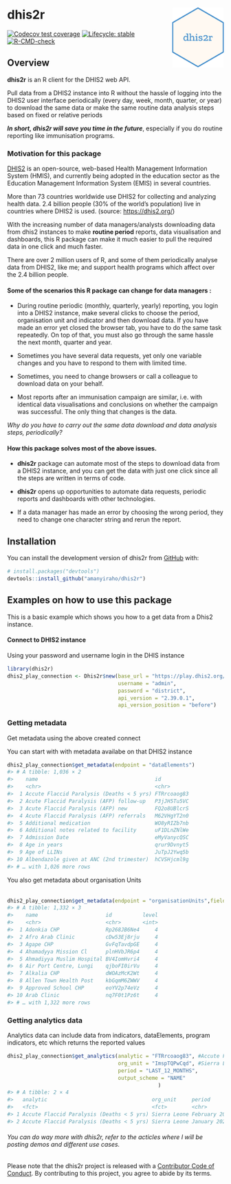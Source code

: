 
<!-- README.md is generated from README.Rmd. Please edit that file -->

# dhis2r <img src="man/figures/logo.png" align="right" height="139" />

<!-- badges: start -->

[![Codecov test
coverage](https://codecov.io/gh/amanyiraho/dhis2r/branch/master/graph/badge.svg)](https://app.codecov.io/gh/amanyiraho/dhis2r?branch=master)
[![Lifecycle:
stable](https://img.shields.io/badge/lifecycle-stable-brightgreen.svg)](https://lifecycle.r-lib.org/articles/stages.html#stable)
[![R-CMD-check](https://github.com/amanyiraho/dhis2r/actions/workflows/R-CMD-check.yaml/badge.svg)](https://github.com/amanyiraho/dhis2r/actions/workflows/R-CMD-check.yaml)
<!-- badges: end -->

## Overview

**dhis2r** is an R client for the DHIS2 web API.

Pull data from a DHIS2 instance into R without the hassle of logging
into the DHIS2 user interface periodically (every day, week, month,
quarter, or year) to download the same data or make the same routine
data analysis steps based on fixed or relative periods

***In short, dhis2r will save you time in the future***, especially if
you do routine reporting like immunisation programs.

### Motivation for this package

[DHIS2](https://dhis2.org/) is an open-source, web-based Health
Management Information System (HMIS), and currently being adopted in the
education sector as the Education Management Information System (EMIS)
in several countries.

More than 73 countries worldwide use DHIS2 for collecting and analyzing
health data. 2.4 billion people (30% of the world’s population) live in
countries where DHIS2 is used. (source: <https://dhis2.org/>)

With the increasing number of data managers/analysts downloading data
from dhis2 instances to make **routine period** reports, data
visualisation and dashboards, this R package can make it much easier to
pull the required data in one click and much faster.

There are over 2 million users of R, and some of them periodically
analyse data from DHIS2, like me; and support health programs which
affect over the 2.4 billion people.

#### Some of the scenarios this R package can change for data managers :

- During routine periodic (monthly, quarterly, yearly) reporting, you
  login into a DHIS2 instance, make several clicks to choose the period,
  organisation unit and indicator and then download data. If you have
  made an error yet closed the browser tab, you have to do the same task
  repeatedly. On top of that, you must also go through the same hassle
  the next month, quarter and year.

- Sometimes you have several data requests, yet only one variable
  changes and you have to respond to them with limited time.

- Sometimes, you need to change browsers or call a colleague to download
  data on your behalf.

- Most reports after an immunisation campaign are similar, i.e. with
  identical data visualisations and conclusions on whether the campaign
  was successful. The only thing that changes is the data.

*Why do you have to carry out the same data download and data analysis
steps, periodically?*

#### How this package solves most of the above issues.

- **dhis2r** package can automate most of the steps to download data
  from a DHIS2 instance, and you can get the data with just one click
  since all the steps are written in terms of code.

- **dhis2r** opens up opportunities to automate data requests, periodic
  reports and dashboards with other technologies.

- If a data manager has made an error by choosing the wrong period, they
  need to change one character string and rerun the report.

## Installation

You can install the development version of dhis2r from
[GitHub](https://github.com/) with:

``` r
# install.packages("devtools")
devtools::install_github("amanyiraho/dhis2r")
```

## Examples on how to use this package

This is a basic example which shows you how to a get data from a Dhis2
instance.

#### Connect to DHIS2 instance

Using your password and username login in the DHIS instance

``` r
library(dhis2r)
dhis2_play_connection <- Dhis2r$new(base_url = "https://play.dhis2.org/", 
                                    username = "admin", 
                                    password = "district",
                                    api_version = "2.39.0.1",
                                    api_version_position = "before")
```

### Getting metadata

Get metadata using the above created connect

You can start with with metadata availabe on that DHIS2 instance

``` r
dhis2_play_connection$get_metadata(endpoint = "dataElements")
#> # A tibble: 1,036 × 2
#>    name                                      id         
#>    <chr>                                     <chr>      
#>  1 Accute Flaccid Paralysis (Deaths < 5 yrs) FTRrcoaog83
#>  2 Acute Flaccid Paralysis (AFP) follow-up   P3jJH5Tu5VC
#>  3 Acute Flaccid Paralysis (AFP) new         FQ2o8UBlcrS
#>  4 Acute Flaccid Paralysis (AFP) referrals   M62VHgYT2n0
#>  5 Additional medication                     WO8yRIZb7nb
#>  6 Additional notes related to facility      uF1DLnZNlWe
#>  7 Admission Date                            eMyVanycQSC
#>  8 Age in years                              qrur9Dvnyt5
#>  9 Age of LLINs                              JuTpJ2Ywq5b
#> 10 Albendazole given at ANC (2nd trimester)  hCVSHjcml9g
#> # … with 1,026 more rows
```

You also get metadata about organisation Units

``` r

dhis2_play_connection$get_metadata(endpoint = "organisationUnits",fields =  c("name","id", "level"))
#> # A tibble: 1,332 × 3
#>    name                      id          level
#>    <chr>                     <chr>       <int>
#>  1 Adonkia CHP               Rp268JB6Ne4     4
#>  2 Afro Arab Clinic          cDw53Ej8rju     4
#>  3 Agape CHP                 GvFqTavdpGE     4
#>  4 Ahamadyya Mission Cl      plnHVbJR6p4     4
#>  5 Ahmadiyya Muslim Hospital BV4IomHvri4     4
#>  6 Air Port Centre, Lungi    qjboFI0irVu     4
#>  7 Alkalia CHP               dWOAzMcK2Wt     4
#>  8 Allen Town Health Post    kbGqmM6ZWWV     4
#>  9 Approved School CHP       eoYV2p74eVz     4
#> 10 Arab Clinic               nq7F0t1Pz6t     4
#> # … with 1,322 more rows
```

### Getting analytics data

Analytics data can include data from indicators, dataElements, program
indicators, etc which returns the reported values

``` r
dhis2_play_connection$get_analytics(analytic = "FTRrcoaog83", #Accute Flaccid Paralysis (Deaths < 5 yrs),
                                    org_unit = "ImspTQPwCqd", #Sierra Leone (National level)
                                    period = "LAST_12_MONTHS",
                                    output_scheme = "NAME"
                                                 )
#> # A tibble: 2 × 4
#>   analytic                                  org_unit     period        value
#>   <fct>                                     <fct>        <chr>         <dbl>
#> 1 Accute Flaccid Paralysis (Deaths < 5 yrs) Sierra Leone February 2022    34
#> 2 Accute Flaccid Paralysis (Deaths < 5 yrs) Sierra Leone January 2022     12
```

###### You can do way more with dhis2r, refer to the acticles where I will be posting demos and different use cases.

Please note that the dhis2r project is released with a [Contributor Code
of
Conduct](https://contributor-covenant.org/version/2/0/CODE_OF_CONDUCT.html).
By contributing to this project, you agree to abide by its terms.
